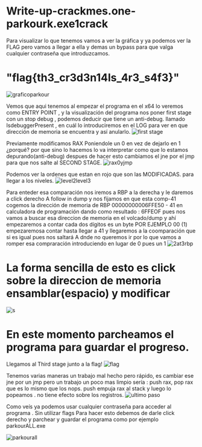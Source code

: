 # Write-up-crackmes.one-parkourk.exe1crack

Para visualizar lo que tenemos vamos a ver la gráfica y ya podemos ver la FLAG pero vamos a llegar a ella y demas un bypass para que valga cualquier contraseña que introduzcamos.

# "flag{th3_cr3d3n14ls_4r3_s4f3}"
![graficoparkour](https://user-images.githubusercontent.com/107126653/198892117-d6ce5f0c-5e19-4b51-8983-7856acb59342.png)

Vemos que aqui tenemos al empezar el programa en el x64 lo veremos como ENTRY POINT , y la visualización del programa nos poner first stage con un stop debug , podemos deducir que tiene un anti-debug. llamado IsdebuggerPresent , en cuál lo introduciremos en el LOG para ver en que dirección de memoria se encuentra y así anularlo.
![first stage](https://user-images.githubusercontent.com/107126653/198892118-ccea343e-cf76-4272-8ddb-e9da09bb5c33.png)

Previamente modificamos RAX Poniendole un 0 en vez de dejarlo en 1 ¿porqué? por que sino lo hacemos lo va interpretar como que lo estamos depurando(anti-debug) despues de hacer esto cambiamos el jne por el jmp para que nos salte al SECOND STAGE.
![rax0yjmp](https://user-images.githubusercontent.com/107126653/198892126-c805d674-5467-4b88-b990-03e375614e52.png)

Podemos ver la ordenes que estan en rojo que son las MODIFICADAS. para llegar a los niveles.
![level2level3](https://user-images.githubusercontent.com/107126653/198894068-a7171f82-ab59-4682-b15a-16520635c0d6.png)


Para enteder esa comparación nos iremos a RBP a la derecha y le daremos a click derecho A follow in dump  y nos fijamos en que esta comp-41 cogemos la dirección de memoria de RBP 00000000006FFE50 - 41 en calculadora de programación dando como resultado : 6FFEOF pues nos vamos a buscar esa direccion de memoria en el volcado/dump  y ahí empezaremos a contar cada dos dígitos es un byte POR EJEMPLO 00 (1) empezaremosa contar hasta llegar a 41 y llegaremos a la coomparación que si es igual pues nos saltará A dnde no queremos ir por lo que vamos a romper esa compraración introduciendo en lugar de 0 pues un 1
![2at3rbp](https://user-images.githubusercontent.com/107126653/198991389-f1c5e6d8-33f9-4931-b875-35703b09c42b.png)

 # La forma sencilla de esto es click sobre la direccion de memoria ensamblar(espacio) y modificar
![s](https://user-images.githubusercontent.com/107126653/198994516-b4398ee9-93de-40f5-bb7e-66615f6479ba.png)

# En este momento parcheamos el programa para guardar el progreso.
Llegamos al Third stage junto a la flag!
![flag](https://user-images.githubusercontent.com/107126653/198892133-323fac5f-c3a4-4afa-b893-4f38b02c0717.png)

Tenemos varias maneras un trabajo mal hecho pero rápido, es cambiar ese jne por un jmp pero un trabajo un poco mas limpio sería : push rax, pop rax que es lo mismo que los nops. push empuja rax al stack y luego lo popeamos . no tiene efecto sobre los registros.
![ultimo paso](https://user-images.githubusercontent.com/107126653/198996393-a4faf149-651a-41e6-9c8b-369fb5a33cb4.png)


Como veís ya podemos usar cualquier contraseña para acceder al programa . Sin utilizar flags
Para hacer esto debemos de darle click derecho y parchear y guardar el programa como por ejemplo parkourALL.exe

![parkourall](https://user-images.githubusercontent.com/107126653/198892150-cb231cfd-34bb-4d9a-988f-48a3c3835ae4.png)



